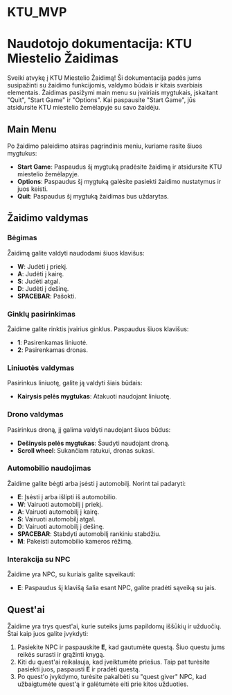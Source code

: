 # KTU_MVP
# Naudotojo dokumentacija: KTU Miestelio Žaidimas

Sveiki atvykę į KTU Miestelio Žaidimą! Ši dokumentacija padės jums susipažinti su žaidimo funkcijomis, valdymo būdais ir kitais svarbiais elementais. Žaidimas pasižymi main menu su įvairiais mygtukais, įskaitant "Quit", "Start Game" ir "Options". Kai paspausite "Start Game", jūs atsidursite KTU miestelio žemėlapyje su savo žaidėju.

## Main Menu

Po žaidimo paleidimo atsiras pagrindinis meniu, kuriame rasite šiuos mygtukus:

- **Start Game**: Paspaudus šį mygtuką pradėsite žaidimą ir atsidursite KTU miestelio žemėlapyje.
- **Options**: Paspaudus šį mygtuką galėsite pasiekti žaidimo nustatymus ir juos keisti.
- **Quit**: Paspaudus šį mygtuką žaidimas bus uždarytas.

## Žaidimo valdymas

### Bėgimas
Žaidimą galite valdyti naudodami šiuos klavišus:

- **W**: Judėti į priekį.
- **A**: Judėti į kairę.
- **S**: Judėti atgal.
- **D**: Judėti į dešinę.
- **SPACEBAR**: Pašokti.

### Ginklų pasirinkimas
Žaidime galite rinktis įvairius ginklus. Paspaudus šiuos klavišus:

- **1**: Pasirenkamas liniuotė.
- **2**: Pasirenkamas dronas.

### Liniuotės valdymas
Pasirinkus liniuotę, galite ją valdyti šiais būdais:

- **Kairysis pelės mygtukas**: Atakuoti naudojant liniuotę.

### Drono valdymas
Pasirinkus droną, jį galima valdyti naudojant šiuos būdus:

- **Dešinysis pelės mygtukas**: Šaudyti naudojant droną.
- **Scroll wheel**: Sukančiam ratukui, dronas sukasi.

### Automobilio naudojimas
Žaidime galite bėgti arba įsėsti į automobilį. Norint tai padaryti:

- **E**: Įsėsti į arba išlipti iš automobilio.
- **W**: Vairuoti automobilį į priekį.
- **A**: Vairuoti automobilį į kairę.
- **S**: Vairuoti automobilį atgal.
- **D**: Vairuoti automobilį į dešinę.
- **SPACEBAR**: Stabdyti automobilį rankiniu stabdžiu.
- **M**: Pakeisti automobilio kameros rėžimą.

### Interakcija su NPC
Žaidime yra NPC, su kuriais galite sąveikauti:

- **E**: Paspaudus šį klavišą šalia esant NPC, galite pradėti sąveiką su jais.

## Quest'ai

Žaidime yra trys quest'ai, kurie suteiks jums papildomų iššūkių ir užduočių. Štai kaip juos galite įvykdyti:

1. Pasiekite NPC ir paspauskite **E**, kad gautumėte questą. Šiuo questu jums reikės surasti ir grąžinti knygą.
2. Kiti du quest'ai reikalauja, kad įveiktumėte priešus. Taip pat turėsite pasiekti juos, paspausti **E** ir pradėti questą.
3. Po quest'o įvykdymo, turėsite pakalbėti su "quest giver" NPC, kad užbaigtumėte quest'ą ir galėtumėte eiti prie kitos užduoties.
